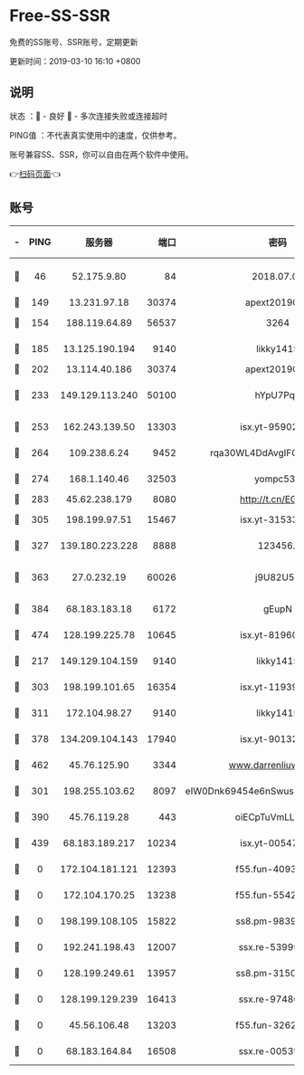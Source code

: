 # Free-SS-SSR

免费的SS账号、SSR账号，定期更新

更新时间：2019-03-10 16:10 +0800

## 说明

状态     ：🙂 - 良好 🙁 - 多次连接失败或连接超时

PING值   ：不代表真实使用中的速度，仅供参考。

账号兼容SS、SSR，你可以自由在两个软件中使用。

👉[扫码页面](https://liesauer.github.io/Free-SS-SSR/)👈

## 账号

|-|PING|服务器|端口|密码|加密方式|区域|
|:----:|:----:|:-----:|-----:|:----:|:----:|:----:|
|🙂|46|52.175.9.80|84|2018.07.07|chacha20-ietf-poly1305|HK|
|🙂|149|13.231.97.18|30374|apext2019006|chacha20|JP|
|🙂|154|188.119.64.89|56537|3264|aes-256-cfb|RU|
|🙂|185|13.125.190.194|9140|likky1415|aes-256-cfb|KR|
|🙂|202|13.114.40.186|30374|apext2019006|chacha20|JP|
|🙂|233|149.129.113.240|50100|hYpU7PqP|chacha20-ietf-poly1305|CN|
|🙂|253|162.243.139.50|13303|isx.yt-95902908|aes-256-cfb|US|
|🙂|264|109.238.6.24|9452|rqa30WL4DdAvgIFG6Fs3znzTa|aes-256-cfb|FR|
|🙂|274|168.1.140.46|32503|yompc535|aes-256-cfb|AU|
|🙂|283|45.62.238.179|8080|http://t.cn/EGJIyrl|rc4-md5|CA|
|🙂|305|198.199.97.51|15467|isx.yt-31533637|aes-256-cfb|US|
|🙂|327|139.180.223.228|8888|123456..|aes-256-cfb|JP|
|🙂|363|27.0.232.19|60026|j9U82U53|xchacha20-ietf-poly1305|HK|
|🙂|384|68.183.183.18|6172|gEupN|aes-256-cfb|SG|
|🙂|474|128.199.225.78|10645|isx.yt-81960461|aes-256-cfb|SG|
|🙂|217|149.129.104.159|9140|likky1415|aes-256-cfb|HK|
|🙂|303|198.199.101.65|16354|isx.yt-11939901|aes-256-cfb|US|
|🙂|311|172.104.98.27|9140|likky1415|aes-256-cfb|JP|
|🙂|378|134.209.104.143|17940|isx.yt-90132176|aes-256-cfb|SG|
|🙂|462|45.76.125.90|3344|www.darrenliuwei.com|aes-256-cfb|AU|
|🙁|301|198.255.103.62|8097|eIW0Dnk69454e6nSwuspv9DmS201tQ0D|aes-256-cfb|US|
|🙁|390|45.76.119.28|443|oiECpTuVmLLxk4Ts|aes-256-cfb|AU|
|🙁|439|68.183.189.217|10234|isx.yt-00547115|aes-256-cfb|SG|
|🙁|0|172.104.181.121|12393|f55.fun-40938592|aes-256-cfb|SG|
|🙁|0|172.104.170.25|13238|f55.fun-55425049|aes-256-cfb|SG|
|🙁|0|198.199.108.105|15822|ss8.pm-98399589|aes-256-cfb|US|
|🙁|0|192.241.198.43|12007|ssx.re-53999010|aes-256-cfb|US|
|🙁|0|128.199.249.61|13957|ss8.pm-31506491|aes-256-cfb|SG|
|🙁|0|128.199.129.239|16413|ssx.re-97480021|aes-256-cfb|SG|
|🙁|0|45.56.106.48|13203|f55.fun-32620462|aes-256-cfb|US|
|🙁|0|68.183.164.84|16508|ssx.re-00539791|aes-256-cfb|US|
